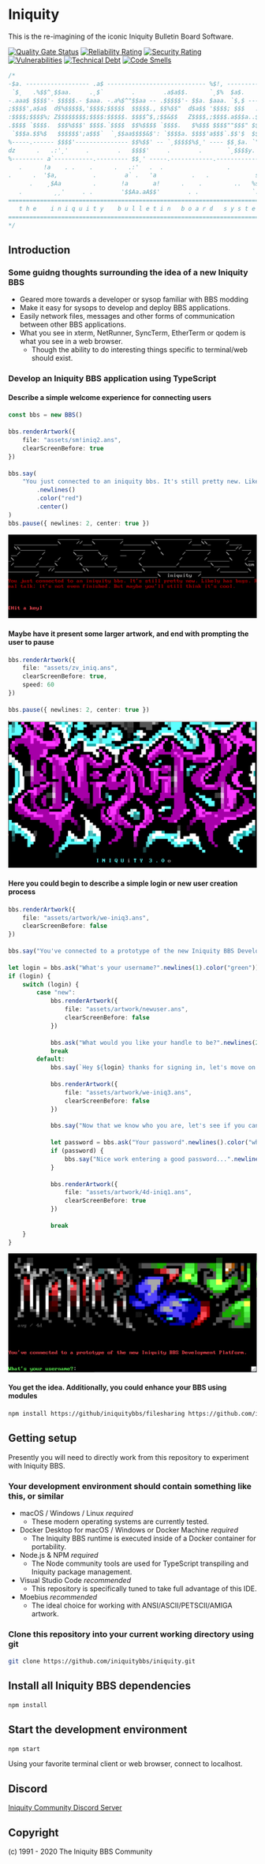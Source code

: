 # Iniquity

This is the re-imagining of the iconic Iniquity Bulletin Board Software.

[![Quality Gate Status](https://sonarcloud.io/api/project_badges/measure?project=iniquitybbs_iniquity&metric=alert_status)](https://sonarcloud.io/dashboard?id=iniquitybbs_iniquity)
[![Reliability Rating](https://sonarcloud.io/api/project_badges/measure?project=iniquitybbs_iniquity&metric=reliability_rating)](https://sonarcloud.io/dashboard?id=iniquitybbs_iniquity)
[![Security Rating](https://sonarcloud.io/api/project_badges/measure?project=iniquitybbs_iniquity&metric=security_rating)](https://sonarcloud.io/dashboard?id=iniquitybbs_iniquity)
[![Vulnerabilities](https://sonarcloud.io/api/project_badges/measure?project=iniquitybbs_iniquity&metric=vulnerabilities)](https://sonarcloud.io/dashboard?id=iniquitybbs_iniquity)
[![Technical Debt](https://sonarcloud.io/api/project_badges/measure?project=iniquitybbs_iniquity&metric=sqale_index)](https://sonarcloud.io/dashboard?id=iniquitybbs_iniquity)
[![Code Smells](https://sonarcloud.io/api/project_badges/measure?project=iniquitybbs_iniquity&metric=code_smells)](https://sonarcloud.io/dashboard?id=iniquitybbs_iniquity)

```js
/*
-$a. ------------------ .a$ ---------------------------- %$!, ----------------%
 `$¸   .%$$^¸$$aa.     .¸$`        .        .a$a$$.      `¸$%  $a$.        .
-.aaa$ $$$$'- $$$$$.- $aaa. -.a%$^"$$aa -- .$$$$$'- $$a. $aaa. `$,$ ----------%
;$$$$',a$a$  d$%$$$$$,'$$$$;$$$$$  $$$$$., $$%$$"  d$a$$ '$$$$; $$$   .a%$  $$a
:$$$$;$$$$%; Z$$$$$$$$;$$$$:$$$$$. $$$$^$,;$$&$$   Z$$$$,;$$$$.a$$$a..$$$   $$$
.$$$$ `$$$$.  $$$%$$$' $$$$.`$$$$  $$%$$$$ `$$$$.   $%$$$ $$$$""$$$" $$$$:  a$$
 `$$$a.$$%$   $$$$$$';a$$$`  `¸$$aa$$$$&$': `$$$$a. $$$$'a$$$`.$$'$  $$$$;  $$$
%-----.------ $$$$'--------------- $$%$$' -- `¸$$$$$%$¸' ---- $$¸$a. `"$&$$//$%$
dz      .   .:'¸'     .        .   $$$$'     .        .       `¸$$$$y.     `$$&
%--------- a`-----------.--------- $$¸' -----.------------.---------------- $$$
   .      !a    . .    .      .   .:'   .  .                  .        .:.a$$$¸
.      .  '$a,          .        a` .   'a          .   .             s` .  . .
      .    ¸$Aa         .       !a       a!      .    .         ..   %s      .s
   .         ¸¸'     . .        '$$Aa.aA$$'        . .               `!$%a.a%//$
==============================================================================
   t h e    i n i q u i t y    b u l l e t i n   b o a r d   s y s t e m
==============================================================================
*/
```

## Introduction

### Some guidng thoughts surrounding the idea of a new Iniquity BBS

-   Geared more towards a developer or sysop familiar with BBS modding
-   Make it easy for sysops to develop and deploy BBS applications.
-   Easily network files, messages and other forms of communication between other BBS applications.
-   What you see in xterm, NetRunner, SyncTerm, EtherTerm or qodem is what you see in a web browser.
    -   Though the ability to do interesting things specific to terminal/web should exist.

### Develop an Iniquity BBS application using TypeScript

#### Describe a simple welcome experience for connecting users

```typescript
const bbs = new BBS()

bbs.renderArtwork({
    file: "assets/sm!iniq2.ans",
    clearScreenBefore: true
})

bbs.say(
    "You just connected to an iniquity bbs. It's still pretty new. Likely has bugs. Real talk; it's not even finished. But maybe you'll still think it's cool."
        .newlines()
        .color("red")
        .center()
)
bbs.pause({ newlines: 2, center: true })
```

<img src="app/assets/artwork/screenshot-1.png">

#### Maybe have it present some larger artwork, and end with prompting the user to pause

```typescript
bbs.renderArtwork({
    file: "assets/zv_iniq.ans",
    clearScreenBefore: true,
    speed: 60
})

bbs.pause({ newlines: 2, center: true })
```

<img src="app/assets/artwork/screenshot-2.png">

#### Here you could begin to describe a simple login or new user creation process

```typescript
bbs.renderArtwork({
    file: "assets/artwork/we-iniq3.ans",
    clearScreenBefore: false
})

bbs.say("You've connected to a prototype of the new Iniquity BBS Development Platform.".newlines(2).color("bright red").center())

let login = bbs.ask("What's your username?".newlines(1).color("green"))
if (login) {
    switch (login) {
        case "new":
            bbs.renderArtwork({
                file: "assets/artwork/newuser.ans",
                clearScreenBefore: false
            })

            bbs.ask("What would you like your handle to be?".newlines(2).color("white"))
            break
        default:
            bbs.say(`Hey ${login} thanks for signing in, let's move on to the next menu...`.newlines().color("white").center())

            bbs.renderArtwork({
                file: "assets/artwork/we-iniq3.ans",
                clearScreenBefore: false
            })

            bbs.say("Now that we know who you are, let's see if you can input the right password...".newlines().color("green").center())

            let password = bbs.ask("Your password".newlines().color("white"))
            if (password) {
                bbs.say("Nice work entering a good password...".newlines().color("white"))
            }

            bbs.renderArtwork({
                file: "assets/artwork/4d-iniq1.ans",
                clearScreenBefore: true
            })

            break
    }
}
```

<img src="app/assets/artwork/screenshot-3.png">

#### You get the idea. Additionally, you could enhance your BBS using modules

```bash
npm install https://github/iniquitybbs/filesharing https://github.com/iniquitybbs/messaging
```

## Getting setup

Presently you will need to directly work from this repository to experiment with Iniquity BBS.

### Your development environment should contain something like this, or similar

-   macOS / Windows / Linux _required_
    -   These modern operating systems are currently tested.
-   Docker Desktop for macOS / Windows or Docker Machine _required_
    -   The Iniquity BBS runtime is executed inside of a Docker container for portability.
-   Node.js & NPM _required_
    -   The Node community tools are used for TypeScript transpiling and Iniquity package management.
-   Visual Studio Code _recommended_
    -   This repository is specifically tuned to take full advantage of this IDE.
-   Moebius _recommended_
    -   The ideal choice for working with ANSI/ASCII/PETSCII/AMIGA artwork.

### Clone this repository into your current working directory using git

```bash
git clone https://github.com/iniquitybbs/iniquity.git
```

## Install all Iniquity BBS dependencies

```bash
npm install
```

## Start the development environment

```bash
npm start
```

Using your favorite terminal client or web browser, connect to localhost.

## Discord

[Iniquity Community Discord Server](https://discord.gg/UsyvrSZ)

## Copyright

(c) 1991 - 2020 The Iniquity BBS Community
